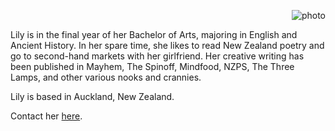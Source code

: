 <img src="{{ site.url }}/images/lilyholloway.jpg" alt="photo" align="right" /><br>

Lily is in the final year of her Bachelor of Arts, majoring in English and Ancient History. In her spare time, she likes to read New Zealand poetry and go to second-hand markets with her girlfriend. Her creative writing has been published in Mayhem, The Spinoff, Mindfood, NZPS, The Three Lamps, and other various nooks and crannies.

Lily is based in Auckland, New Zealand.

Contact her <a href="mailto:lily.holloway@gmail.com">here</a>.
